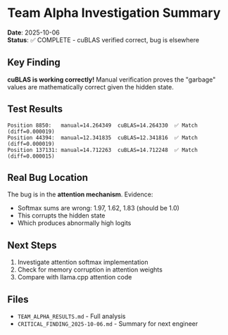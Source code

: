 # Team Alpha Investigation Summary

**Date**: 2025-10-06  
**Status**: ✅ COMPLETE - cuBLAS verified correct, bug is elsewhere

## Key Finding

**cuBLAS is working correctly!** Manual verification proves the "garbage" values are mathematically correct given the hidden state.

## Test Results

```
Position 8850:   manual=14.264349  cuBLAS=14.264330  ✅ Match (diff=0.000019)
Position 44394:  manual=12.341835  cuBLAS=12.341816  ✅ Match (diff=0.000019)  
Position 137131: manual=14.712263  cuBLAS=14.712248  ✅ Match (diff=0.000015)
```

## Real Bug Location

The bug is in the **attention mechanism**. Evidence:
- Softmax sums are wrong: 1.97, 1.62, 1.83 (should be 1.0)
- This corrupts the hidden state
- Which produces abnormally high logits

## Next Steps

1. Investigate attention softmax implementation
2. Check for memory corruption in attention weights
3. Compare with llama.cpp attention code

## Files

- `TEAM_ALPHA_RESULTS.md` - Full analysis
- `CRITICAL_FINDING_2025-10-06.md` - Summary for next engineer
